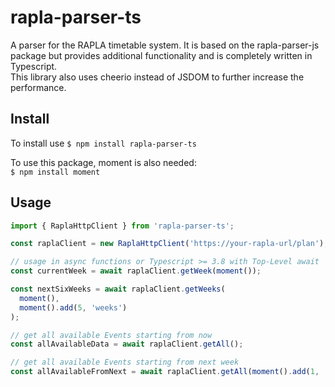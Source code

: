 # rapla-parser-ts

A parser for the RAPLA timetable system.
It is based on the rapla-parser-js package but provides additional functionality and is completely written in Typescript.  
This library also uses cheerio instead of JSDOM to further increase the performance.

## Install

To install use
`$ npm install rapla-parser-ts`

To use this package, moment is also needed:  
`$ npm install moment`

## Usage

```typescript
import { RaplaHttpClient } from 'rapla-parser-ts';

const raplaClient = new RaplaHttpClient('https://your-rapla-url/plan');

// usage in async functions or Typescript >= 3.8 with Top-Level await
const currentWeek = await raplaClient.getWeek(moment());

const nextSixWeeks = await raplaClient.getWeeks(
  moment(),
  moment().add(5, 'weeks')
);

// get all available Events starting from now
const allAvailableData = await raplaClient.getAll();

// get all available Events starting from next week
const allAvailableFromNext = await raplaClient.getAll(moment().add(1, 'weeks'));
```
